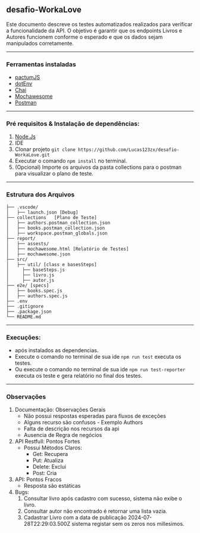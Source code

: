## desafio-WorkaLove
Este documento descreve os testes automatizados realizados para verificar a funcionalidade da API. O objetivo é garantir que os endpoints Livros e Autores funcionem conforme o esperado e que os dados sejam manipulados corretamente.

---

### Ferramentas instaladas
  -  [pactumJS](https://pactumjs.github.io/)
  -  [dotEnv](https://www.npmjs.com/package/dotenv)
  -  [Chai](https://www.chaijs.com/)
  -  [Mochawesome](https://www.npmjs.com/package/mochawesome)
  -  [Postman](https://www.postman.com/)

---

### Pré requisitos & Instalação de dependências: 
 1. [Node.Js](https://nodejs.org/pt/download/package-manager)
 2. IDE
 3. Clonar projeto `git clone https://github.com/Lucas123zx/desafio-WorkaLove.git`
 4. Executar o comando `npm install` no terminal.
 5. (Opcional) Importe os arquivos da pasta collections para o postman para visualizar o plano de teste.

---
### Estrutura dos Arquivos
    ├── .vscode/
    │   ├── launch.json [Debug]
    ├── collections   [Plano de Teste]
    │   ├── authors.postman_collection.json
    │   ├── books.postman_collection.json
    │   ├── workspace.postman_globals.json
    ├── report/
    │   ├── assests/
    │   ├── mochawesome.html [Relatório de Testes]
    │   ├── mochawesome.json
    ├── src/
    │   ├── util/ [class e basesSteps]
    │     ├── baseSteps.js
    │     ├── livro.js
    │     ├── autor.js
    ├── e2e/ [specs]
    │   ├── books.spec.js
    │   ├── authors.spec.js
    ├── .env
    ├── .gitignore
    ├── .package.json
    └── README.md
---

### Execuções: 

  - após instalados as dependencias.
  - Execute o comando no terminal de sua ide `npm run test`  executa os testes.
  - Ou execute o comando no terminal de sua ide `npm run test-reporter` executa os teste e gera relatório no final dos testes.

---

### Observações
1. Documentação: Observações Gerais
    - Não possui respostas esperadas para fluxos de exceções
    - Alguns recurso são confusos - Exemplo Authors
    - Falta de descrição nos recursos da api
    - Ausencia de Regra de negócios
2. API Restfull: Pontos Fortes
    - Possui Métodos Claros:
      - Get: Recupera
      - Put: Atualiza
      - Delete: Exclui
      - Post: Cria
3. API: Pontos Fracos
      - Resposta são estáticas
4. Bugs: 
    1. Consultar livro após cadastro com sucesso, sistema não exibe o livro.
    2. Consultar autor não encontrado é retornar uma lista vazia.
    3. Cadastrar Livro com a data de publicação 2024-07-28T22:29:03.500Z sistema registar sem os zeros nos millesimos.
  